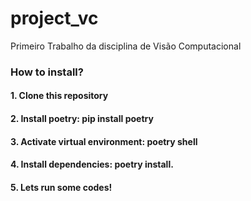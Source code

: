 # project_vc
Primeiro Trabalho da disciplina de Visão Computacional
### How to install?
#### 1. Clone this repository
#### 2. Install poetry: pip install poetry
#### 3. Activate virtual environment: poetry shell
#### 4. Install dependencies: poetry install.
#### 5. Lets run some codes!
